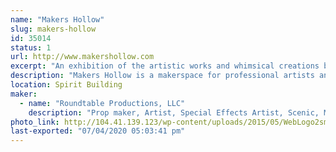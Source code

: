 ```yaml
---
name: "Makers Hollow"
slug: makers-hollow
id: 35014
status: 1
url: http://www.makershollow.com
excerpt: "An exhibition of the artistic works and whimsical creations by the founders and artists of Makers Hollow."
description: "Makers Hollow is a makerspace for professional artists and makers.  We will be exhibiting artwork created by the founders Stefan Price and Erin Kelly and some of our artists.  Some of our brands created are Roundtable Productions LLC, Mechanical Oddities, Magical Oddities, Wren Sketches, and Tinker Loop."
location: Spirit Building
maker:
  - name: "Roundtable Productions, LLC"
    description: "Prop maker, Artist, Special Effects Artist, Scenic, Mechanical Engineer, and professional Maker."
photo_link: http://104.41.139.123/wp-content/uploads/2015/05/WebLogo2sm.png
last-exported: "07/04/2020 05:03:41 pm"
---
```

